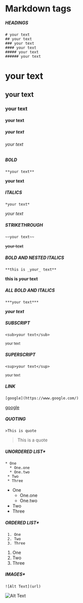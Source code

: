 # **Markdown tags**

##### **HEADINGS**
```
# your text
## your text
### your text
#### your text
##### your text
###### your text
```
# your text
## your text
### your text
#### your text
##### your text
###### your text

##### **BOLD** 
```
**your text**
```
**your text**

##### **ITALICS** 
```
*your text*
```
*your text*

##### **STRIKETHROUGH** 
```
~~your text~~
```
~~your text~~

##### **BOLD AND NESTED ITALICS** 

```
**this is _your_ text**
```
**this is _your_ text**

##### **ALL BOLD AND ITALICS**
```
***your text***
```
***your text***
##### **SUBSCRIPT** 
```
<sub>your text</sub>
```
<sub>your text</sub>
##### **SUPERSCRIPT** 
```
<sup>your text</sup>
```
<sup>your text</sup>

##### **LINK** 
```
[google](https://www.google.com/)
```
[google](https://www.google.com/)

##### **QUOTING**
```
>This is quote
```
>This is a quote

##### **UNORDERED LIST***
```
* One
  * One.one
  * One.two
 * Two
 * Three
```
* One
  * One.one
  * One.two
 * Two
 * Three
 
##### **ORDERED LIST***
```
 1. One
 2. Two
 3. Three
 ```
 1. One
 2. Two
 3. Three

##### **IMAGES***
```
![Alt Text](url)
```
![Alt Text](https://images.app.goo.gl/iuRT4DtJeQPM7FbY6)
